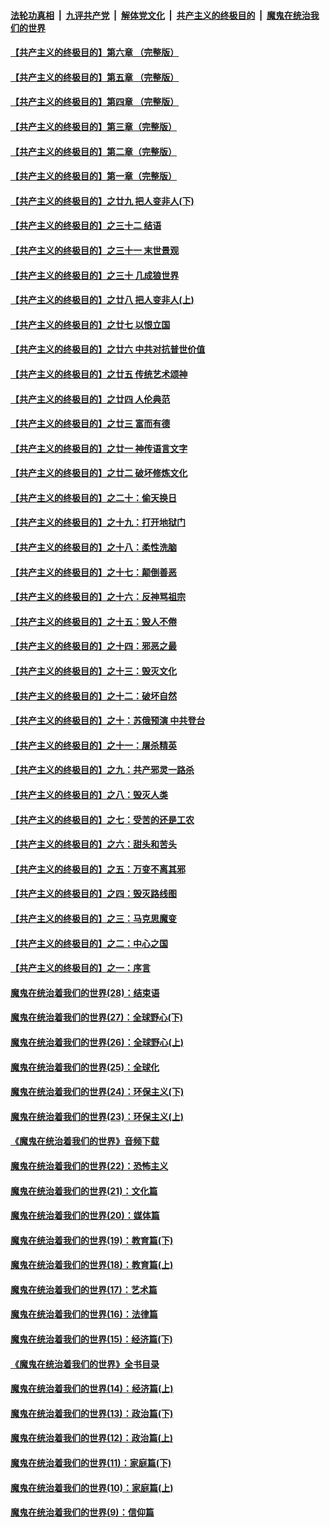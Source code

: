####  [法轮功真相](../../../../basic/blob/master/README.md?t=04160301) &nbsp;|&nbsp; [九评共产党](../../../../9ping.md/blob/master/README.md?t=04160301) &nbsp;|&nbsp; [解体党文化](../../../../jtdwh.md/blob/master/README.md?t=04160301)  &nbsp;|&nbsp; [共产主义的终极目的](../../../../gczydzjmd.md/blob/master/README.md?t=04160301) &nbsp;|&nbsp; [魔鬼在统治我们的世界](../../../../mgztzwmdsj.md/blob/master/README.md?t=04160301) 

#### [【共产主义的终极目的】第六章 （完整版）](../pages/nsc422/n11428913.md?t=04160301) 

#### [【共产主义的终极目的】第五章 （完整版）](../pages/nsc422/n11428912.md?t=04160301) 

#### [【共产主义的终极目的】第四章 （完整版）](../pages/nsc422/n11428907.md?t=04160301) 

#### [【共产主义的终极目的】第三章（完整版）](../pages/nsc422/n11428848.md?t=04160301) 

#### [【共产主义的终极目的】第二章（完整版）](../pages/nsc422/n11428831.md?t=04160301) 

#### [【共产主义的终极目的】第一章（完整版）](../pages/nsc422/n11417651.md?t=04160301) 

#### [【共产主义的终极目的】之廿九 把人变非人(下)](../pages/nsc422/n11344140.md?t=04160301) 

#### [【共产主义的终极目的】之三十二 结语](../pages/nsc422/n11360535.md?t=04160301) 

#### [【共产主义的终极目的】之三十一 末世景观](../pages/nsc422/n11351129.md?t=04160301) 

#### [【共产主义的终极目的】之三十 几成狼世界](../pages/nsc422/n11348280.md?t=04160301) 

#### [【共产主义的终极目的】之廿八 把人变非人(上)](../pages/nsc422/n11340492.md?t=04160301) 

#### [【共产主义的终极目的】之廿七 以恨立国](../pages/nsc422/n11336944.md?t=04160301) 

#### [【共产主义的终极目的】之廿六 中共对抗普世价值](../pages/nsc422/n11324785.md?t=04160301) 

#### [【共产主义的终极目的】之廿五 传统艺术颂神](../pages/nsc422/n11296396.md?t=04160301) 

#### [【共产主义的终极目的】之廿四 人伦典范](../pages/nsc422/n11296397.md?t=04160301) 

#### [【共产主义的终极目的】之廿三 富而有德](../pages/nsc422/n11283598.md?t=04160301) 

#### [【共产主义的终极目的】之廿一 神传语言文字](../pages/nsc422/n11263265.md?t=04160301) 

#### [【共产主义的终极目的】之廿二 破坏修炼文化](../pages/nsc422/n11245728.md?t=04160301) 

#### [【共产主义的终极目的】之二十：偷天换日](../pages/nsc422/n11238846.md?t=04160301) 

#### [【共产主义的终极目的】之十九：打开地狱门](../pages/nsc422/n11206376.md?t=04160301) 

#### [【共产主义的终极目的】之十八：柔性洗脑](../pages/nsc422/n11199994.md?t=04160301) 

#### [【共产主义的终极目的】之十七：颠倒善恶](../pages/nsc422/n11179782.md?t=04160301) 

#### [【共产主义的终极目的】之十六：反神骂祖宗](../pages/nsc422/n11166798.md?t=04160301) 

#### [【共产主义的终极目的】之十五：毁人不倦](../pages/nsc422/n11166792.md?t=04160301) 

#### [【共产主义的终极目的】之十四：邪恶之最](../pages/nsc422/n11150249.md?t=04160301) 

#### [【共产主义的终极目的】之十三：毁灭文化](../pages/nsc422/n11135227.md?t=04160301) 

#### [【共产主义的终极目的】之十二：破坏自然](../pages/nsc422/n11135214.md?t=04160301) 

#### [【共产主义的终极目的】之十：苏俄预演 中共登台](../pages/nsc422/n11118424.md?t=04160301) 

#### [【共产主义的终极目的】之十一：屠杀精英](../pages/nsc422/n11118442.md?t=04160301) 

#### [【共产主义的终极目的】之九：共产邪灵一路杀](../pages/nsc422/n11114139.md?t=04160301) 

#### [【共产主义的终极目的】之八：毁灭人类](../pages/nsc422/n11108503.md?t=04160301) 

#### [【共产主义的终极目的】之七：受苦的还是工农](../pages/nsc422/n11101809.md?t=04160301) 

#### [【共产主义的终极目的】之六：甜头和苦头](../pages/nsc422/n11096971.md?t=04160301) 

#### [【共产主义的终极目的】之五：万变不离其邪](../pages/nsc422/n11091285.md?t=04160301) 

#### [【共产主义的终极目的】之四：毁灭路线图](../pages/nsc422/n11086284.md?t=04160301) 

#### [【共产主义的终极目的】之三：马克思魔变](../pages/nsc422/n11061941.md?t=04160301) 

#### [【共产主义的终极目的】之二：中心之国](../pages/nsc422/n11047728.md?t=04160301) 

#### [【共产主义的终极目的】之一：序言](../pages/nsc422/n11086077.md?t=04160301) 

#### [魔鬼在统治着我们的世界(28)：结束语](../pages/nsc422/n10936246.md?t=04160301) 

#### [魔鬼在统治着我们的世界(27)：全球野心(下)](../pages/nsc422/n10928319.md?t=04160301) 

#### [魔鬼在统治着我们的世界(26)：全球野心(上)](../pages/nsc422/n10900318.md?t=04160301) 

#### [魔鬼在统治着我们的世界(25)：全球化](../pages/nsc422/n10788205.md?t=04160301) 

#### [魔鬼在统治着我们的世界(24)：环保主义(下)](../pages/nsc422/n10695307.md?t=04160301) 

#### [魔鬼在统治着我们的世界(23)：环保主义(上)](../pages/nsc422/n10688613.md?t=04160301) 

#### [《魔鬼在统治着我们的世界》音频下载](../pages/nsc422/n10635553.md?t=04160301) 

#### [魔鬼在统治着我们的世界(22)：恐怖主义](../pages/nsc422/n10614727.md?t=04160301) 

#### [魔鬼在统治着我们的世界(21)：文化篇](../pages/nsc422/n10597706.md?t=04160301) 

#### [魔鬼在统治着我们的世界(20)：媒体篇](../pages/nsc422/n10586579.md?t=04160301) 

#### [魔鬼在统治着我们的世界(19)：教育篇(下)](../pages/nsc422/n10564808.md?t=04160301) 

#### [魔鬼在统治着我们的世界(18)：教育篇(上)](../pages/nsc422/n10526970.md?t=04160301) 

#### [魔鬼在统治着我们的世界(17)：艺术篇](../pages/nsc422/n10499093.md?t=04160301) 

#### [魔鬼在统治着我们的世界(16)：法律篇](../pages/nsc422/n10485969.md?t=04160301) 

#### [魔鬼在统治着我们的世界(15)：经济篇(下)](../pages/nsc422/n10469975.md?t=04160301) 

#### [《魔鬼在统治着我们的世界》全书目录](../pages/nsc422/n10464261.md?t=04160301) 

#### [魔鬼在统治着我们的世界(14)：经济篇(上)](../pages/nsc422/n10457370.md?t=04160301) 

#### [魔鬼在统治着我们的世界(13)：政治篇(下)](../pages/nsc422/n10448270.md?t=04160301) 

#### [魔鬼在统治着我们的世界(12)：政治篇(上)](../pages/nsc422/n10444576.md?t=04160301) 

#### [魔鬼在统治着我们的世界(11)：家庭篇(下)](../pages/nsc422/n10440961.md?t=04160301) 

#### [魔鬼在统治着我们的世界(10)：家庭篇(上)](../pages/nsc422/n10435448.md?t=04160301) 

#### [魔鬼在统治着我们的世界(9)：信仰篇](../pages/nsc422/n10432159.md?t=04160301) 

